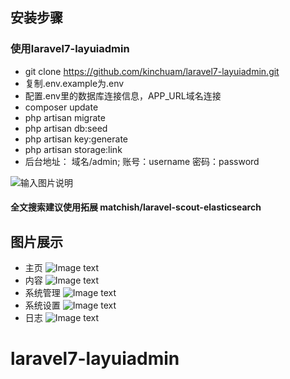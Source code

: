 
## 安装步骤
### 使用laravel7-layuiadmin
- git clone  https://github.com/kinchuam/laravel7-layuiadmin.git
- 复制.env.example为.env
- 配置.env里的数据库连接信息，APP_URL域名连接
- composer update
- php artisan migrate
- php artisan db:seed
- php artisan key:generate
- php artisan storage:link
- 后台地址： 域名/admin;  账号：username  密码：password

![输入图片说明](https://gitee.com/kinchuam/laravel7-layuiadmin/raw/master/public/images/1.png "1.png")

#### 全文搜索建议使用拓展 matchish/laravel-scout-elasticsearch

## 图片展示
- 主页
![Image text](https://gitee.com/kinchuam/laravel7-layuiadmin/raw/master/public/images/11.png "11.png")
- 内容
![Image text](https://gitee.com/kinchuam/laravel7-layuiadmin/raw/master/public/images/12.png "12.png")
- 系统管理
![Image text](https://gitee.com/kinchuam/laravel7-layuiadmin/raw/master/public/images/13.png "13.png")
- 系统设置
![Image text](https://gitee.com/kinchuam/laravel7-layuiadmin/raw/master/public/images/14.png "1.png")
- 日志
![Image text](https://gitee.com/kinchuam/laravel7-layuiadmin/raw/master/public/images/15.png "15.png")
# laravel7-layuiadmin
